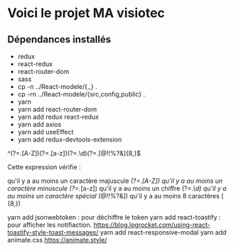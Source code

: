 # Voici le projet MA visiotec

## Dépendances installés

- redux 
- react-redux
- react-router-dom
- sass
- cp -n ../React-modele/{.*,*} .
- cp -rn ../React-modele/{src,config,public} .
- yarn
- yarn add react-router-dom
- yarn add redux react-redux
- yarn add axios
- yarn add useEffect
- yarn add redux-devtools-extension

^(?=.[A-Z])(?=.[a-z])(?=.\d)(?=.[@$!%?&])[A-Za-z\d@$!%?&]{8,}$

Cette expression vérifie :

qu'il y a au moins un caractère majuscule (?=.*[A-Z])
qu'il y a au moins un caractère minuscule (?=.*[a-z])
qu'il y a au moins un chiffre (?=.*\d)
qu'il y a au moins un caractère spécial (@$!%?&) (?=.[@$!%*?&])
qu'il y a au moins 8 caractères ( {8,})

yarn add jsonwebtoken : pour déchiffre le token
yarn add react-toastify : pour afficher les notifiaction. https://blog.logrocket.com/using-react-toastify-style-toast-messages/
yarn add react-responsive-modal
yarn add animate.css https://animate.style/

 